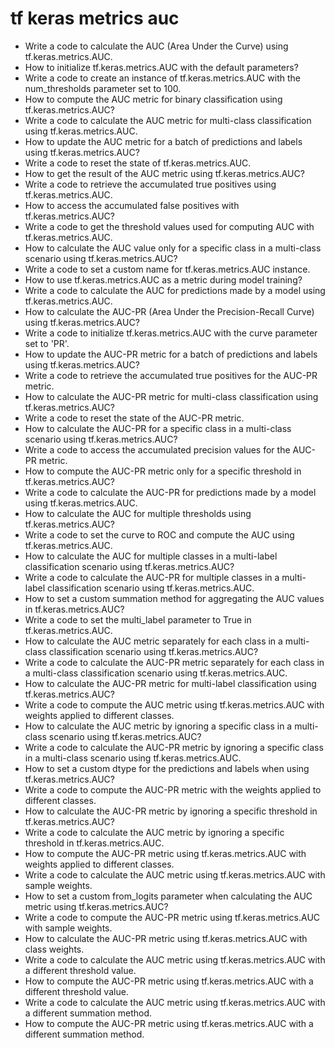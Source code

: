 # tf keras metrics auc

- Write a code to calculate the AUC (Area Under the Curve) using tf.keras.metrics.AUC.
- How to initialize tf.keras.metrics.AUC with the default parameters?
- Write a code to create an instance of tf.keras.metrics.AUC with the num_thresholds parameter set to 100.
- How to compute the AUC metric for binary classification using tf.keras.metrics.AUC?
- Write a code to calculate the AUC metric for multi-class classification using tf.keras.metrics.AUC.
- How to update the AUC metric for a batch of predictions and labels using tf.keras.metrics.AUC?
- Write a code to reset the state of tf.keras.metrics.AUC.
- How to get the result of the AUC metric using tf.keras.metrics.AUC?
- Write a code to retrieve the accumulated true positives using tf.keras.metrics.AUC.
- How to access the accumulated false positives with tf.keras.metrics.AUC?
- Write a code to get the threshold values used for computing AUC with tf.keras.metrics.AUC.
- How to calculate the AUC value only for a specific class in a multi-class scenario using tf.keras.metrics.AUC?
- Write a code to set a custom name for tf.keras.metrics.AUC instance.
- How to use tf.keras.metrics.AUC as a metric during model training?
- Write a code to calculate the AUC for predictions made by a model using tf.keras.metrics.AUC.
- How to calculate the AUC-PR (Area Under the Precision-Recall Curve) using tf.keras.metrics.AUC?
- Write a code to initialize tf.keras.metrics.AUC with the curve parameter set to 'PR'.
- How to update the AUC-PR metric for a batch of predictions and labels using tf.keras.metrics.AUC?
- Write a code to retrieve the accumulated true positives for the AUC-PR metric.
- How to calculate the AUC-PR metric for multi-class classification using tf.keras.metrics.AUC?
- Write a code to reset the state of the AUC-PR metric.
- How to calculate the AUC-PR for a specific class in a multi-class scenario using tf.keras.metrics.AUC?
- Write a code to access the accumulated precision values for the AUC-PR metric.
- How to compute the AUC-PR metric only for a specific threshold in tf.keras.metrics.AUC?
- Write a code to calculate the AUC-PR for predictions made by a model using tf.keras.metrics.AUC.
- How to calculate the AUC for multiple thresholds using tf.keras.metrics.AUC?
- Write a code to set the curve to ROC and compute the AUC using tf.keras.metrics.AUC.
- How to calculate the AUC for multiple classes in a multi-label classification scenario using tf.keras.metrics.AUC?
- Write a code to calculate the AUC-PR for multiple classes in a multi-label classification scenario using tf.keras.metrics.AUC.
- How to set a custom summation method for aggregating the AUC values in tf.keras.metrics.AUC?
- Write a code to set the multi_label parameter to True in tf.keras.metrics.AUC.
- How to calculate the AUC metric separately for each class in a multi-class classification scenario using tf.keras.metrics.AUC?
- Write a code to calculate the AUC-PR metric separately for each class in a multi-class classification scenario using tf.keras.metrics.AUC.
- How to calculate the AUC-PR metric for multi-label classification using tf.keras.metrics.AUC?
- Write a code to compute the AUC metric using tf.keras.metrics.AUC with weights applied to different classes.
- How to calculate the AUC metric by ignoring a specific class in a multi-class scenario using tf.keras.metrics.AUC?
- Write a code to calculate the AUC-PR metric by ignoring a specific class in a multi-class scenario using tf.keras.metrics.AUC.
- How to set a custom dtype for the predictions and labels when using tf.keras.metrics.AUC?
- Write a code to compute the AUC-PR metric with the weights applied to different classes.
- How to calculate the AUC-PR metric by ignoring a specific threshold in tf.keras.metrics.AUC?
- Write a code to calculate the AUC metric by ignoring a specific threshold in tf.keras.metrics.AUC.
- How to compute the AUC-PR metric using tf.keras.metrics.AUC with weights applied to different classes.
- Write a code to calculate the AUC metric using tf.keras.metrics.AUC with sample weights.
- How to set a custom from_logits parameter when calculating the AUC metric using tf.keras.metrics.AUC?
- Write a code to compute the AUC-PR metric using tf.keras.metrics.AUC with sample weights.
- How to calculate the AUC-PR metric using tf.keras.metrics.AUC with class weights.
- Write a code to calculate the AUC metric using tf.keras.metrics.AUC with a different threshold value.
- How to compute the AUC-PR metric using tf.keras.metrics.AUC with a different threshold value.
- Write a code to calculate the AUC metric using tf.keras.metrics.AUC with a different summation method.
- How to compute the AUC-PR metric using tf.keras.metrics.AUC with a different summation method.